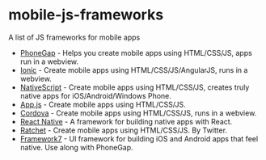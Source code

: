 # mobile-js-frameworks
A list of JS frameworks for mobile apps

* [PhoneGap](http://phonegap.com/) - Helps you create mobile apps using HTML/CSS/JS, apps run in a webview.
* [Ionic](http://ionicframework.com/) - Create mobile apps using HTML/CSS/JS/AngularJS, runs in a webview.
* [NativeScript](https://www.nativescript.org/) - Create mobile apps using HTML/CSS/JS, creates truly native apps for iOS/Android/Windows Phone. 
* [App.js](http://code.kik.com/app/3/index.html) - Create mobile apps using HTML/CSS/JS.
* [Cordova](https://cordova.apache.org/) - Create mobile apps using HTML/CSS/JS, runs in a webview.
* [React Native](https://github.com/facebook/react-native) - A framework for building native apps with React.
* [Ratchet](http://goratchet.com/) - Create mobile apps using HTML/CSS/JS. By Twitter.
* [Framework7](https://github.com/nolimits4web/Framework7) - UI framework for building iOS and Android apps that feel native. Use along with PhoneGap. 
